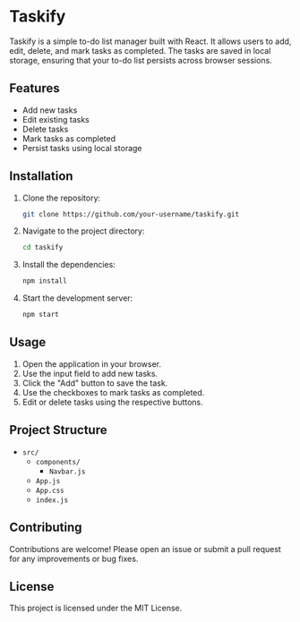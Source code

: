 # Taskify

Taskify is a simple to-do list manager built with React. It allows users to add, edit, delete, and mark tasks as completed. The tasks are saved in local storage, ensuring that your to-do list persists across browser sessions.

## Features

- Add new tasks
- Edit existing tasks
- Delete tasks
- Mark tasks as completed
- Persist tasks using local storage

## Installation

1. Clone the repository:

   ```sh
   git clone https://github.com/your-username/taskify.git
2. Navigate to the project directory:

   ```sh
   cd taskify
3. Install the dependencies:

   ```sh
   npm install
4. Start the development server:

   ```sh
   npm start
   
## Usage

1. Open the application in your browser.
2. Use the input field to add new tasks.
3. Click the "Add" button to save the task.
4. Use the checkboxes to mark tasks as completed.
5. Edit or delete tasks using the respective buttons.

## Project Structure

- `src/`
  - `components/`
    - `Navbar.js`
  - `App.js`
  - `App.css`
  - `index.js`

## Contributing

Contributions are welcome! Please open an issue or submit a pull request for any improvements or bug fixes.

## License

This project is licensed under the MIT License.
